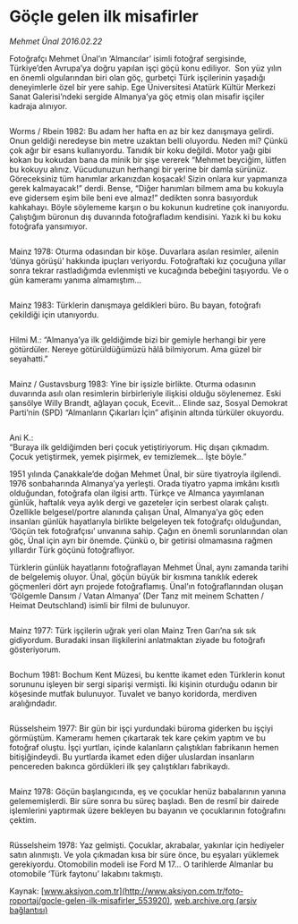 # Göçle gelen ilk misafirler

*Mehmet Ünal 2016.02.22*

<div class="pNewsDetailMainContent ctx_content" itemprop="articleBody">
 <p>
  Fotoğrafçı Mehmet Ünal’ın ‘Almancılar’ isimli fotoğraf sergisinde, Türkiye’den Avrupa’ya doğru yapılan işçi göçü konu ediliyor.  Son yüz yılın en önemli olgularından biri olan göç, gurbetçi Türk işçilerinin yaşadığı deneyimlerle özel bir yere sahip. Ege Üniversitesi Atatürk Kültür Merkezi Sanat Galerisi’ndeki sergide Almanya’ya göç etmiş olan misafir işçiler kadraja alınıyor.
 </p>
 <p>
  <img alt="" src="http://web.archive.org/web/20160224084343im_/http://medya.aksiyon.com.tr//aksiyon/2016/02/23/575381.jpg "/>
 </p>
 <p>
  Worms / Rbein 1982: Bu adam her hafta en az bir kez danışmaya gelirdi. Onun geldiği neredeyse bin metre uzaktan belli oluyordu. Neden mi? Çünkü çok ağır bir esans kullanıyordu. Tanıdık bir koku değildi. Motor yağı gibi kokan bu kokudan bana da minik bir şişe vererek “Mehmet beyciğim, lütfen bu kokuyu alınız. Vücudunuzun herhangi bir yerine bir damla sürünüz. Göreceksiniz tüm hanımlar arkanızdan koşacak! Sizin onlara kur yapmanıza gerek kalmayacak!” derdi. Bense, “Diğer hanımları bilmem ama bu kokuyla eve gidersem eşim bile beni eve almaz!” dedikten sonra basıyorduk kahkahayı. Böyle söylememe karşın o bu kokunun kudretine çok inanıyordu. Çalıştığım büronun dış duvarında fotoğrafladım kendisini. Yazık ki bu koku fotoğrafa yansımıyor.
 </p>
 <p>
  <img alt="" src="http://web.archive.org/web/20160224084343im_/http://medya.aksiyon.com.tr//aksiyon/2016/02/23/575382.jpg "/>
 </p>
 <p>
  Mainz 1978: Oturma odasından bir köşe. Duvarlara asılan resimler, ailenin ‘dünya görüşü’ hakkında ipuçları veriyordu. Fotoğraftaki kız çocuğuna yıllar sonra tekrar rastladığımda evlenmişti ve kucağında bebeğini taşıyordu. Ve o gün kameramı yanıma almamıştım...
 </p>
 <p>
  <img alt="" src="http://web.archive.org/web/20160224084343im_/http://medya.aksiyon.com.tr//aksiyon/2016/02/23/575383.jpg "/>
 </p>
 <p>
  Mainz 1983: Türklerin danışmaya geldikleri büro. Bu bayan, fotoğrafı çekildiği için utanıyordu.
 </p>
 <p>
  <img alt="" src="http://web.archive.org/web/20160224084343im_/http://medya.aksiyon.com.tr//aksiyon/2016/02/23/575384.jpg "/>
 </p>
 <p>
  Hilmi M.: “Almanya’ya ilk geldiğimde bizi bir gemiyle herhangi bir yere götürdüler. Nereye götürüldüğümüzü hâlâ bilmiyorum. Ama güzel bir seyahatti.”
 </p>
 <p>
  <img alt="" src="http://web.archive.org/web/20160224084343im_/http://medya.aksiyon.com.tr//aksiyon/2016/02/23/575385.jpg "/>
 </p>
 <p>
  Mainz / Gustavsburg 1983: Yine bir işsizle birlikte. Oturma odasının duvarında asılı olan resimlerin birbirleriyle ilişkisi olduğu söylenemez. Eski şansölye Willy Brandt, ağlayan çocuk, Ecevit… Elinde saz, Sosyal Demokrat Parti’nin (SPD) “Almanların Çıkarları İçin” afişinin altında türküler okuyordu.
 </p>
 <p>
  <img alt="" src="http://web.archive.org/web/20160224084343im_/http://medya.aksiyon.com.tr//aksiyon/2016/02/23/575386.jpg"/>
 </p>
 <p>
  Ani K.:
  <br>
   “Buraya ilk geldiğimden beri çocuk yetiştiriyorum. Hiç dışarı çıkmadım. Çocuk yetiştirmek, yemek pişirmek, ev temizlemek... İşte böyle.”
  </br>
 </p>
 <p>
  1951 yılında Çanakkale’de doğan Mehmet Ünal, bir süre tiyatroyla ilgilendi. 1976 sonbaharında Almanya’ya yerleşti. Orada tiyatro yapma imkânı kısıtlı olduğundan, fotoğrafa olan ilgisi arttı. Türkçe ve Almanca yayımlanan günlük, haftalık veya aylık dergi ve gazeteler için serbest olarak çalıştı. Özellikle belgesel/portre alanında çalışan Ünal, Almanya’ya göç eden insanları günlük hayatlarıyla birlikte belgeleyen tek fotoğrafçı olduğundan, ‘Göçün tek fotoğrafçısı’ unvanına sahip. Çağın en önemli sorunlarından olan göç, Ünal için ayrı bir önemde. Çünkü o, bir getirisi olmamasına rağmen yıllardır Türk göçünü fotoğraflıyor.
 </p>
 <p>
  Türklerin günlük hayatlarını fotoğraflayan Mehmet Ünal, aynı zamanda tarihi de belgelemiş oluyor. Ünal, göçün büyük bir kısmına tanıklık ederek göçmenleri dört ayrı projede fotoğraflamış. Ünal’ın fotoğraflarından oluşan ‘Gölgemle Dansım / Vatan Almanya’ (Der Tanz mit meinem Schatten / Heimat Deutschland) isimli bir filmi de bulunuyor.
 </p>
 <p>
  <img alt="" src="http://web.archive.org/web/20160224084343im_/http://medya.aksiyon.com.tr//aksiyon/2016/02/23/575387.jpg "/>
 </p>
 <p>
  Mainz 1977: Türk işçilerin uğrak yeri olan Mainz Tren Garı’na sık sık gidiyordum. Buradaki insan ilişkilerini anlatmaktan ziyade bu fotoğrafı gösteriyorum.
 </p>
 <p>
  <img alt="" src="http://web.archive.org/web/20160224084343im_/http://medya.aksiyon.com.tr//aksiyon/2016/02/23/575388.jpg "/>
 </p>
 <p>
  Bochum 1981: Bochum Kent Müzesi, bu kentte ikamet eden Türklerin konut sorununu işleyen bir sergi siparişi vermişti. İki kişinin oturduğu odanın bir köşesinde mutfak bulunuyor. Tuvalet ve banyo koridorda, merdiven aralığındadır.
 </p>
 <p>
  <img alt="" src="http://web.archive.org/web/20160224084343im_/http://medya.aksiyon.com.tr//aksiyon/2016/02/23/575389.jpg "/>
 </p>
 <p>
  Rüsselsheim 1977: Bir gün bir işçi yurdundaki büroma giderken bu işçiyi görmüştüm. Kameramı hemen çıkartarak tek kare çekim yaptım ve bu fotoğraf oluştu. İşçi yurtları, içinde kalanların çalıştıkları fabrikanın hemen bitişiğindeydi. Bu yurtlarda ikamet eden diğer uluslardan insanların pencereden bakınca gördükleri ilk şey çalıştıkları fabrikaydı.
 </p>
 <p>
  <img alt="" src="http://web.archive.org/web/20160224084343im_/http://medya.aksiyon.com.tr//aksiyon/2016/02/23/575390.jpg "/>
 </p>
 <p>
  Mainz 1978: Göçün başlangıcında, eş ve çocuklar henüz babalarının yanına gelememişlerdi. Bir süre sonra bu süreç başladı. Ben de resmî bir dairede işlemlerini yaptırmak üzere bekleyen bu bayanın ve çocuklarının fotoğrafını çektim.
 </p>
 <p>
  <img alt="" src="http://web.archive.org/web/20160224084343im_/http://medya.aksiyon.com.tr//aksiyon/2016/02/23/575391.jpg "/>
 </p>
 <p>
  Rüsselsheim 1978: Yaz gelmişti. Çocuklar, akrabalar, yakınlar için hediyeler satın alınmıştı. Ve yola çıkmadan kısa bir süre önce, bu eşyaları yüklemek gerekiyordu. Otomobilin modeli ise Ford M 17… O tarihlerde Almanlar bu otomobile ‘Türk faytonu’ lakabını takmıştı.
 </p>
 <p>
 </p>
</div>


Kaynak: [www.aksiyon.com.tr](http://www.aksiyon.com.tr/foto-roportaj/gocle-gelen-ilk-misafirler_553920), [web.archive.org (arşiv bağlantısı)](http://web.archive.org/web/20160224084343/http://www.aksiyon.com.tr/foto-roportaj/gocle-gelen-ilk-misafirler_553920)
